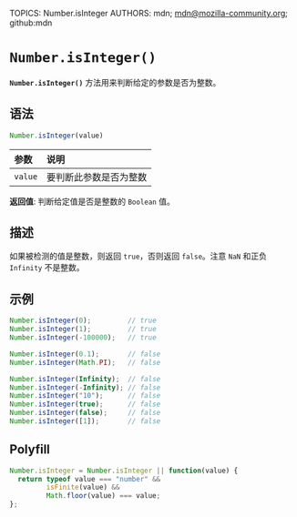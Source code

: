 TOPICS: Number.isInteger
AUTHORS: mdn; mdn@mozilla-community.org; github:mdn

# `Number.isInteger()`

**`Number.isInteger()`** 方法用来判断给定的参数是否为整数。

## 语法

```javascript
Number.isInteger(value)
```

| 参数 | 说明 |
| :-- | :-- |
| `value` | 要判断此参数是否为整数 |

**返回值**: 判断给定值是否是整数的 `Boolean` 值。

## 描述

如果被检测的值是整数，则返回 `true`，否则返回 `false`。注意 `NaN` 和正负 `Infinity` 不是整数。

## 示例

```javascript
Number.isInteger(0);         // true
Number.isInteger(1);         // true
Number.isInteger(-100000);   // true

Number.isInteger(0.1);       // false
Number.isInteger(Math.PI);   // false

Number.isInteger(Infinity);  // false
Number.isInteger(-Infinity); // false
Number.isInteger("10");      // false
Number.isInteger(true);      // false
Number.isInteger(false);     // false
Number.isInteger([1]);       // false
```

## Polyfill

```javascript
Number.isInteger = Number.isInteger || function(value) {
  return typeof value === "number" &&
         isFinite(value) &&
         Math.floor(value) === value;
};
```
